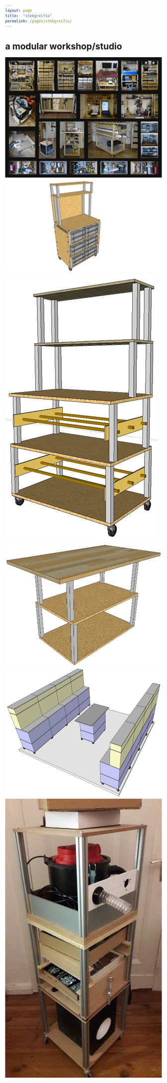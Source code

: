 ```yaml
---
layout: page
title:  "stekgreifio"
permalink: /pages/stekgreifio/
---
```


# a modular workshop/studio


![](img/workshop_demo.jpg)
![](img/w_iso.png) 
![](img/wagen_01.jpg) 
![](img/wagen_02.jpg) 
![](img/wagen_06.jpg) 
![](img/work_01.jpg) 




